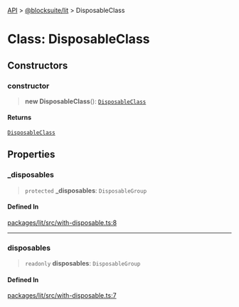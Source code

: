 [API](../../../index.md) > [@blocksuite/lit](../index.md) > DisposableClass

# Class: DisposableClass

## Constructors

### constructor

> **new DisposableClass**(): [`DisposableClass`](class.DisposableClass.md)

#### Returns

[`DisposableClass`](class.DisposableClass.md)

## Properties

### \_disposables

> `protected` **\_disposables**: `DisposableGroup`

#### Defined In

[packages/lit/src/with-disposable.ts:8](https://github.com/Saul-Mirone/blocksuite/blob/f2324b82e/packages/lit/src/with-disposable.ts#L8)

***

### disposables

> `readonly` **disposables**: `DisposableGroup`

#### Defined In

[packages/lit/src/with-disposable.ts:7](https://github.com/Saul-Mirone/blocksuite/blob/f2324b82e/packages/lit/src/with-disposable.ts#L7)
